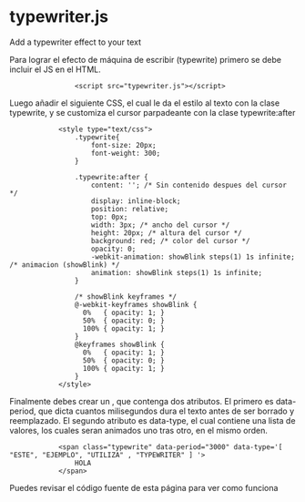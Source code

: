 # typewriter.js
Add a typewriter effect to your text

Para lograr el efecto de máquina de escribir (typewrite) primero se debe incluir el JS en el HTML.

					<script src="typewriter.js"></script>
			
Luego añadir el siguiente CSS, el cual le da el estilo al texto con la clase typewrite, y se customiza el cursor parpadeante con la clase typewrite:after

				<style type="text/css">
					.typewrite{
						font-size: 20px;
						font-weight: 300;
					}

					.typewrite:after {
						content: ''; /* Sin contenido despues del cursor */ 
						display: inline-block;
						position: relative;
						top: 0px;
						width: 3px; /* ancho del cursor */
						height: 20px; /* altura del cursor */
						background: red; /* color del cursor */
						opacity: 0; 
						-webkit-animation: showBlink steps(1) 1s infinite; /* animacion (showBlink) */
						animation: showBlink steps(1) 1s infinite;					
					}

					/* showBlink keyframes */
					@-webkit-keyframes showBlink {
					  0%   { opacity: 1; }
					  50%  { opacity: 0; }
					  100% { opacity: 1; }
					}
					@keyframes showBlink {
					  0%   { opacity: 1; }
					  50%  { opacity: 0; }
					  100% { opacity: 1; }
					}
				</style>
			
Finalmente debes crear un <span class="typewrite">, que contenga dos atributos. El primero es data-period, que dicta cuantos milisegundos dura el texto antes de ser borrado y reemplazado. El segundo atributo es data-type, el cual contiene una lista de valores, los cuales seran animados uno tras otro, en el mismo orden.

				<span class="typewrite" data-period="3000" data-type='[ "ESTE", "EJEMPLO", "UTILIZA" , "TYPEWRITER" ] '>
					HOLA
				</span>							
			
Puedes revisar el código fuente de esta página para ver como funciona
